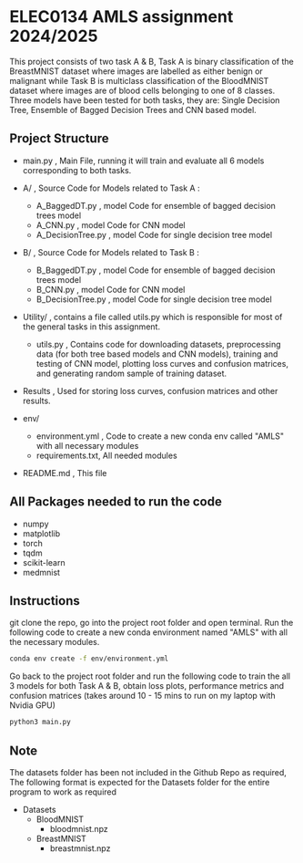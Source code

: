 # ELEC0134 AMLS assignment 2024/2025 

This project consists of two task A & B, Task A is binary classification of the BreastMNIST dataset where images are labelled as either benign or malignant while Task B is multiclass classification of the BloodMNIST dataset where images are of blood cells belonging to one of 8 classes. Three models have been tested for both tasks, they are: Single Decision Tree, Ensemble of Bagged Decision Trees and CNN based model.

## Project Structure
 - main.py , Main File, running it will train and evaluate all 6 models corresponding to both tasks.

 - A/ , Source Code for Models related to Task A :
    + A_BaggedDT.py , model Code for ensemble of bagged decision trees model
    + A_CNN.py , model Code for CNN model
    + A_DecisionTree.py , model Code for single decision tree model

 - B/ , Source Code for Models related to Task B :
    + B_BaggedDT.py , model Code for ensemble of bagged decision trees model
    + B_CNN.py , model Code for CNN model
    + B_DecisionTree.py , model Code for single decision tree model
 
 - Utility/ , contains a file called utils.py which is responsible for most of the general tasks in this assignment.
    + utils.py , Contains code for downloading datasets, preprocessing data (for both tree based models and CNN models), training and testing of CNN model, plotting loss curves and confusion matrices, and generating random sample of training dataset.

- Results , Used for storing loss curves, confusion matrices and other results.
- env/
    + environment.yml , Code to create a new conda env called "AMLS" with all necessary modules
    + requirements.txt, All needed modules
- README.md , This file

## All Packages needed to run the code
- numpy
- matplotlib
- torch
- tqdm
- scikit-learn
- medmnist

## Instructions
git clone the repo, go into the project root folder and open terminal.
Run the following code to create a new conda environment named "AMLS" with all the necessary modules.
```bash
conda env create -f env/environment.yml
```
Go back to the project root folder and run the following code to train the all 3 models for both Task A & B, obtain loss plots, performance metrics and confusion matrices (takes around 10 - 15 mins to run on my laptop with Nvidia GPU)
```bash
python3 main.py
```
## Note
The datasets folder has been not included in the Github Repo as required, The following format is expected for the Datasets folder for the entire program to work as required

- Datasets
   + BloodMNIST
      * bloodmnist.npz
   + BreastMNIST
      * breastmnist.npz